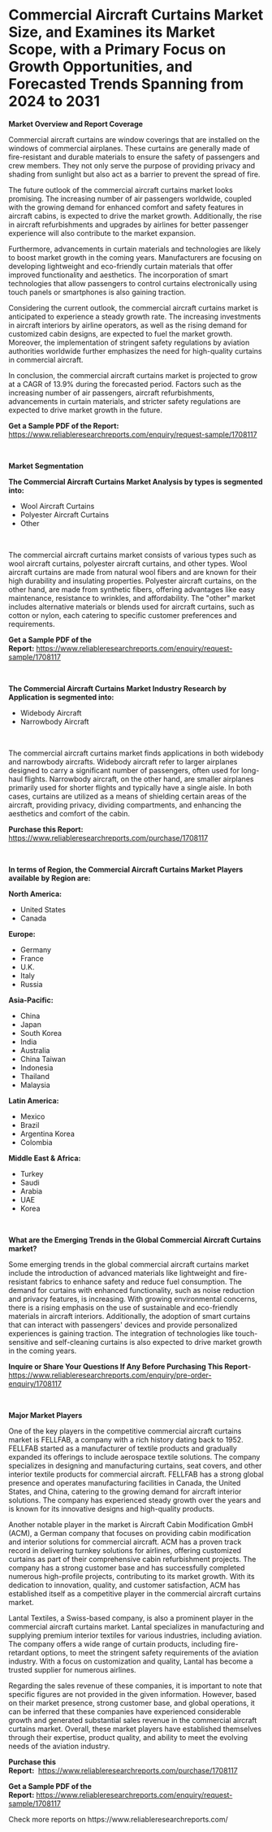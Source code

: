 <p><h1>Commercial Aircraft Curtains Market Size, and Examines its Market Scope, with a Primary Focus on Growth Opportunities, and Forecasted Trends Spanning from 2024 to 2031</h1></p><p><strong>Market Overview and Report Coverage</strong></p>
<p><p>Commercial aircraft curtains are window coverings that are installed on the windows of commercial airplanes. These curtains are generally made of fire-resistant and durable materials to ensure the safety of passengers and crew members. They not only serve the purpose of providing privacy and shading from sunlight but also act as a barrier to prevent the spread of fire.</p><p>The future outlook of the commercial aircraft curtains market looks promising. The increasing number of air passengers worldwide, coupled with the growing demand for enhanced comfort and safety features in aircraft cabins, is expected to drive the market growth. Additionally, the rise in aircraft refurbishments and upgrades by airlines for better passenger experience will also contribute to the market expansion.</p><p>Furthermore, advancements in curtain materials and technologies are likely to boost market growth in the coming years. Manufacturers are focusing on developing lightweight and eco-friendly curtain materials that offer improved functionality and aesthetics. The incorporation of smart technologies that allow passengers to control curtains electronically using touch panels or smartphones is also gaining traction.</p><p>Considering the current outlook, the commercial aircraft curtains market is anticipated to experience a steady growth rate. The increasing investments in aircraft interiors by airline operators, as well as the rising demand for customized cabin designs, are expected to fuel the market growth. Moreover, the implementation of stringent safety regulations by aviation authorities worldwide further emphasizes the need for high-quality curtains in commercial aircraft.</p><p>In conclusion, the commercial aircraft curtains market is projected to grow at a CAGR of 13.9% during the forecasted period. Factors such as the increasing number of air passengers, aircraft refurbishments, advancements in curtain materials, and stricter safety regulations are expected to drive market growth in the future.</p></p>
<p><strong>Get a Sample PDF of the Report:</strong> <a href="https://www.reliableresearchreports.com/enquiry/request-sample/1708117">https://www.reliableresearchreports.com/enquiry/request-sample/1708117</a></p>
<p>&nbsp;</p>
<p><strong>Market Segmentation</strong></p>
<p><strong>The Commercial Aircraft Curtains Market Analysis by types is segmented into:</strong></p>
<p><ul><li>Wool Aircraft Curtains</li><li>Polyester Aircraft Curtains</li><li>Other</li></ul></p>
<p>&nbsp;</p>
<p><p>The commercial aircraft curtains market consists of various types such as wool aircraft curtains, polyester aircraft curtains, and other types. Wool aircraft curtains are made from natural wool fibers and are known for their high durability and insulating properties. Polyester aircraft curtains, on the other hand, are made from synthetic fibers, offering advantages like easy maintenance, resistance to wrinkles, and affordability. The "other" market includes alternative materials or blends used for aircraft curtains, such as cotton or nylon, each catering to specific customer preferences and requirements.</p></p>
<p><strong>Get a Sample PDF of the Report:</strong>&nbsp;<a href="https://www.reliableresearchreports.com/enquiry/request-sample/1708117">https://www.reliableresearchreports.com/enquiry/request-sample/1708117</a></p>
<p>&nbsp;</p>
<p><strong>The Commercial Aircraft Curtains Market Industry Research by Application is segmented into:</strong></p>
<p><ul><li>Widebody Aircraft</li><li>Narrowbody Aircraft</li></ul></p>
<p>&nbsp;</p>
<p><p>The commercial aircraft curtains market finds applications in both widebody and narrowbody aircrafts. Widebody aircraft refer to larger airplanes designed to carry a significant number of passengers, often used for long-haul flights. Narrowbody aircraft, on the other hand, are smaller airplanes primarily used for shorter flights and typically have a single aisle. In both cases, curtains are utilized as a means of shielding certain areas of the aircraft, providing privacy, dividing compartments, and enhancing the aesthetics and comfort of the cabin.</p></p>
<p><strong>Purchase this Report:</strong>&nbsp; <a href="https://www.reliableresearchreports.com/purchase/1708117">https://www.reliableresearchreports.com/purchase/1708117</a></p>
<p>&nbsp;</p>
<p><strong>In terms of Region, the Commercial Aircraft Curtains Market Players available by Region are:</strong></p>
<p>
    <p> <strong> North America: </strong>
        <ul>
            <li>United States</li>
            <li>Canada</li>
        </ul>
        </p> 
    <p> <strong> Europe: </strong>
        <ul>
            <li>Germany</li>
            <li>France</li>
            <li>U.K.</li>
            <li>Italy</li>
            <li>Russia</li>
        </ul>
        </p> 
    <p> <strong> Asia-Pacific: </strong>
        <ul>
            <li>China</li>
            <li>Japan</li>
            <li>South Korea</li>
            <li>India</li>
            <li>Australia</li>
            <li>China Taiwan</li>
            <li>Indonesia</li>
            <li>Thailand</li>
            <li>Malaysia</li>
        </ul>
        </p> 
    <p> <strong> Latin America: </strong>
        <ul>
            <li>Mexico</li>
            <li>Brazil</li>
            <li>Argentina Korea</li>
            <li>Colombia</li>
        </ul>
        </p> 
    <p> <strong> Middle East & Africa: </strong>
        <ul>
            <li>Turkey</li>
            <li>Saudi</li>
            <li>Arabia</li>
            <li>UAE</li>
            <li>Korea</li>
        </ul>
    </p>
    </p>
<p>&nbsp;</p>
<p><strong>What are the Emerging Trends in the Global Commercial Aircraft Curtains market?</strong></p>
<p><p>Some emerging trends in the global commercial aircraft curtains market include the introduction of advanced materials like lightweight and fire-resistant fabrics to enhance safety and reduce fuel consumption. The demand for curtains with enhanced functionality, such as noise reduction and privacy features, is increasing. With growing environmental concerns, there is a rising emphasis on the use of sustainable and eco-friendly materials in aircraft interiors. Additionally, the adoption of smart curtains that can interact with passengers' devices and provide personalized experiences is gaining traction. The integration of technologies like touch-sensitive and self-cleaning curtains is also expected to drive market growth in the coming years.</p></p>
<p><strong>Inquire or Share Your Questions If Any Before Purchasing This Report</strong>- <a href="https://www.reliableresearchreports.com/enquiry/pre-order-enquiry/1708117">https://www.reliableresearchreports.com/enquiry/pre-order-enquiry/1708117</a></p>
<p>&nbsp;</p>
<p><strong>Major Market Players</strong></p>
<p><p>One of the key players in the competitive commercial aircraft curtains market is FELLFAB, a company with a rich history dating back to 1952. FELLFAB started as a manufacturer of textile products and gradually expanded its offerings to include aerospace textile solutions. The company specializes in designing and manufacturing curtains, seat covers, and other interior textile products for commercial aircraft. FELLFAB has a strong global presence and operates manufacturing facilities in Canada, the United States, and China, catering to the growing demand for aircraft interior solutions. The company has experienced steady growth over the years and is known for its innovative designs and high-quality products. </p><p>Another notable player in the market is Aircraft Cabin Modification GmbH (ACM), a German company that focuses on providing cabin modification and interior solutions for commercial aircraft. ACM has a proven track record in delivering turnkey solutions for airlines, offering customized curtains as part of their comprehensive cabin refurbishment projects. The company has a strong customer base and has successfully completed numerous high-profile projects, contributing to its market growth. With its dedication to innovation, quality, and customer satisfaction, ACM has established itself as a competitive player in the commercial aircraft curtains market.</p><p>Lantal Textiles, a Swiss-based company, is also a prominent player in the commercial aircraft curtains market. Lantal specializes in manufacturing and supplying premium interior textiles for various industries, including aviation. The company offers a wide range of curtain products, including fire-retardant options, to meet the stringent safety requirements of the aviation industry. With a focus on customization and quality, Lantal has become a trusted supplier for numerous airlines.</p><p>Regarding the sales revenue of these companies, it is important to note that specific figures are not provided in the given information. However, based on their market presence, strong customer base, and global operations, it can be inferred that these companies have experienced considerable growth and generated substantial sales revenue in the commercial aircraft curtains market. Overall, these market players have established themselves through their expertise, product quality, and ability to meet the evolving needs of the aviation industry.</p></p>
<p><strong>Purchase this Report:</strong>&nbsp;&nbsp;<a href="https://www.reliableresearchreports.com/purchase/1708117">https://www.reliableresearchreports.com/purchase/1708117</a></p>
<p></p>
<p><strong>Get a Sample PDF of the Report:</strong>&nbsp;<a href="https://www.reliableresearchreports.com/enquiry/request-sample/1708117">https://www.reliableresearchreports.com/enquiry/request-sample/1708117</a></p>
<p>Check more reports on https://www.reliableresearchreports.com/</p>